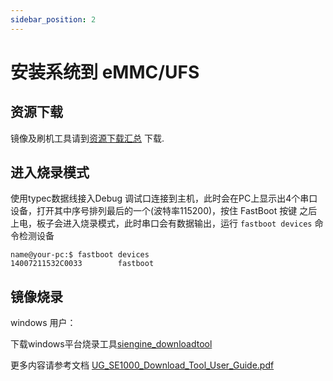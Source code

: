 ```yaml
---
sidebar_position: 2
---
```


# 安装系统到 eMMC/UFS

## 资源下载

镜像及刷机工具请到[资源下载汇总](../../download) 下载.

## 进入烧录模式

使用typec数据线接入Debug 调试口连接到主机，此时会在PC上显示出4个串口设备，打开其中序号排列最后的一个(波特率115200)，按住 FastBoot 按键
之后上电，板子会进入烧录模式，此时串口会有数据输出，运行 `fastboot devices` 命令检测设备

```shell
name@your-pc:$ fastboot devices
14007211532C0033        fastboot
```

## 镜像烧录

windows 用户：

下载windows平台烧录工具[siengine_downloadtool](https://gitlab.com/siengine-ubuntu-sdk/tools/-/blob/test/siengine_downloader/siengine_downloadtool_V7.6.3.rar?ref_type=heads)

更多内容请参考文档 [UG_SE1000_Download_Tool_User_Guide.pdf](https://dl.radxa.com/sirider/s1/siengine_downloadtool_V7.5/UG_SE1000_Download_Tool_User_Guide.pdf)
